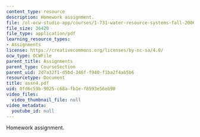 ```yaml
---
content_type: resource
description: Homework assignment.
file: /ol-ocw-studio-app/courses/1-731-water-resource-systems-fall-2006/0fd6c59b9025c68afb1ef8593e56eb90_assn4.pdf
file_size: 36420
file_type: application/pdf
learning_resource_types:
- Assignments
license: https://creativecommons.org/licenses/by-nc-sa/4.0/
ocw_type: OCWFile
parent_title: Assignments
parent_type: CourseSection
parent_uid: 2d7a32f1-d5bd-346f-f940-f1ba2f4ab5b6
resourcetype: Document
title: assn4.pdf
uid: 0fd6c59b-9025-c68a-fb1e-f8593e56eb90
video_files:
  video_thumbnail_file: null
video_metadata:
  youtube_id: null
---
```

Homework assignment.